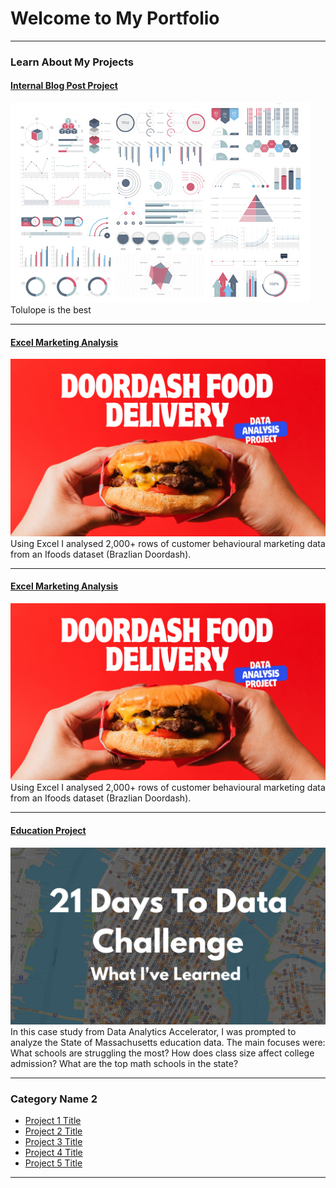 # Welcome to My Portfolio

---

### Learn About My Projects

#### [Internal Blog Post Project](/bank)
<img src="images/dummy_thumbnail.jpg?raw=true"/>
Tolulope is the best

---
#### [Excel Marketing Analysis](https://www.linkedin.com/pulse/analysing-doordash-sales-marketing-data-matt-jonkers-znhoe/)
[<img src="images/Imagedoordash.pg.png?raw=true"/>](https://www.linkedin.com/pulse/analysing-doordash-sales-marketing-data-matt-jonkers-znhoe/)
Using Excel I analysed 2,000+ rows of customer behavioural marketing data from an Ifoods dataset (Brazlian Doordash). 

---
#### [Excel Marketing Analysis](https://www.linkedin.com/pulse/analysing-doordash-sales-marketing-data-matt-jonkers-znhoe/)
[<img src="images/Imagedoordash.pg.png?raw=true"/>](https://www.linkedin.com/pulse/analysing-doordash-sales-marketing-data-matt-jonkers-znhoe/)
Using Excel I analysed 2,000+ rows of customer behavioural marketing data from an Ifoods dataset (Brazlian Doordash).   


---
#### [Education Project](https://www.linkedin.com/pulse/massachusetts-education-analysis-samantha-paul/)
[<img src="images/21 Days To Data Challenge What I've Learned Cover.png?raw=true"/>](https://www.linkedin.com/pulse/analysing-doordash-sales-marketing-data-matt-jonkers-znhoe/)
In this case study from Data Analytics Accelerator, I was prompted to analyze the State of Massachusetts education data. The main focuses were:
What schools are struggling the most?
How does class size affect college admission?
What are the top math schools in the state? 

---

### Category Name 2

- [Project 1 Title](http://example.com/)
- [Project 2 Title](http://example.com/)
- [Project 3 Title](http://example.com/)
- [Project 4 Title](http://example.com/)
- [Project 5 Title](http://example.com/)

---




